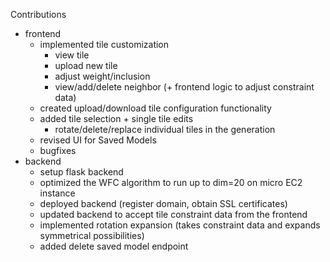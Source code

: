 Contributions
- frontend
  - implemented tile customization
    - view tile
    - upload new tile
    - adjust weight/inclusion
    - view/add/delete neighbor (+ frontend logic to adjust constraint data)
  - created upload/download tile configuration functionality
  - added tile selection + single tile edits
    - rotate/delete/replace individual tiles in the generation
  - revised UI for Saved Models
  - bugfixes
 - backend
   - setup flask backend
   - optimized the WFC algorithm to run up to dim=20 on micro EC2 instance
   - deployed backend (register domain, obtain SSL certificates)
   - updated backend to accept tile constraint data from the frontend
   - implemented rotation expansion (takes constraint data and expands symmetrical possibilities)
   - added delete saved model endpoint
